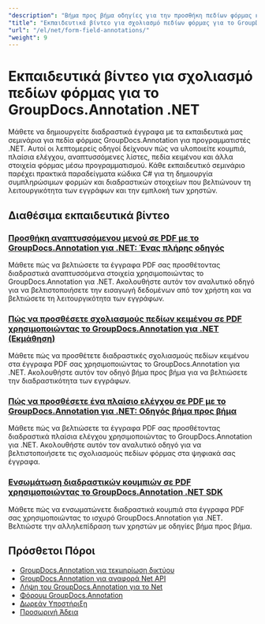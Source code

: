 ```yaml
---
"description": "Βήμα προς βήμα οδηγίες για την προσθήκη πεδίων φόρμας και διαδραστικών στοιχείων σε έγγραφα χρησιμοποιώντας το GroupDocs.Annotation για .NET."
"title": "Εκπαιδευτικά βίντεο για σχολιασμό πεδίων φόρμας για το GroupDocs.Annotation .NET"
"url": "/el/net/form-field-annotations/"
"weight": 9
---
```


# Εκπαιδευτικά βίντεο για σχολιασμό πεδίων φόρμας για το GroupDocs.Annotation .NET

Μάθετε να δημιουργείτε διαδραστικά έγγραφα με τα εκπαιδευτικά μας σεμινάρια για πεδία φόρμας GroupDocs.Annotation για προγραμματιστές .NET. Αυτοί οι λεπτομερείς οδηγοί δείχνουν πώς να υλοποιείτε κουμπιά, πλαίσια ελέγχου, αναπτυσσόμενες λίστες, πεδία κειμένου και άλλα στοιχεία φόρμας μέσω προγραμματισμού. Κάθε εκπαιδευτικό σεμινάριο παρέχει πρακτικά παραδείγματα κώδικα C# για τη δημιουργία συμπληρώσιμων φορμών και διαδραστικών στοιχείων που βελτιώνουν τη λειτουργικότητα των εγγράφων και την εμπλοκή των χρηστών.

## Διαθέσιμα εκπαιδευτικά βίντεο

### [Προσθήκη αναπτυσσόμενου μενού σε PDF με το GroupDocs.Annotation για .NET: Ένας πλήρης οδηγός](./add-dropdown-pdf-groupdocs-annotation-net/)
Μάθετε πώς να βελτιώσετε τα έγγραφα PDF σας προσθέτοντας διαδραστικά αναπτυσσόμενα στοιχεία χρησιμοποιώντας το GroupDocs.Annotation για .NET. Ακολουθήστε αυτόν τον αναλυτικό οδηγό για να βελτιστοποιήσετε την εισαγωγή δεδομένων από τον χρήστη και να βελτιώσετε τη λειτουργικότητα των εγγράφων.

### [Πώς να προσθέσετε σχολιασμούς πεδίων κειμένου σε PDF χρησιμοποιώντας το GroupDocs.Annotation για .NET (Εκμάθηση)](./add-text-field-annotations-pdf-groupdocs-net/)
Μάθετε πώς να προσθέτετε διαδραστικές σχολιασμούς πεδίων κειμένου στα έγγραφα PDF σας χρησιμοποιώντας το GroupDocs.Annotation για .NET. Ακολουθήστε αυτόν τον οδηγό βήμα προς βήμα για να βελτιώσετε την διαδραστικότητα των εγγράφων.

### [Πώς να προσθέσετε ένα πλαίσιο ελέγχου σε PDF με το GroupDocs.Annotation για .NET: Οδηγός βήμα προς βήμα](./add-checkbox-pdf-groupdocs-annotation-net/)
Μάθετε πώς να βελτιώσετε τα έγγραφα PDF σας προσθέτοντας διαδραστικά πλαίσια ελέγχου χρησιμοποιώντας το GroupDocs.Annotation για .NET. Ακολουθήστε αυτόν τον αναλυτικό οδηγό για να βελτιστοποιήσετε τις σχολιασμούς πεδίων φόρμας στα ψηφιακά σας έγγραφα.

### [Ενσωμάτωση διαδραστικών κουμπιών σε PDF χρησιμοποιώντας το GroupDocs.Annotation .NET SDK](./master-pdf-button-integration-groupdocs-annotation-net/)
Μάθετε πώς να ενσωματώνετε διαδραστικά κουμπιά στα έγγραφα PDF σας χρησιμοποιώντας το ισχυρό GroupDocs.Annotation για .NET. Βελτιώστε την αλληλεπίδραση των χρηστών με οδηγίες βήμα προς βήμα.

## Πρόσθετοι Πόροι

- [GroupDocs.Annotation για τεκμηρίωση δικτύου](https://docs.groupdocs.com/annotation/net/)
- [GroupDocs.Annotation για αναφορά Net API](https://reference.groupdocs.com/annotation/net/)
- [Λήψη του GroupDocs.Annotation για το Net](https://releases.groupdocs.com/annotation/net/)
- [Φόρουμ GroupDocs.Annotation](https://forum.groupdocs.com/c/annotation)
- [Δωρεάν Υποστήριξη](https://forum.groupdocs.com/)
- [Προσωρινή Άδεια](https://purchase.groupdocs.com/temporary-license/)